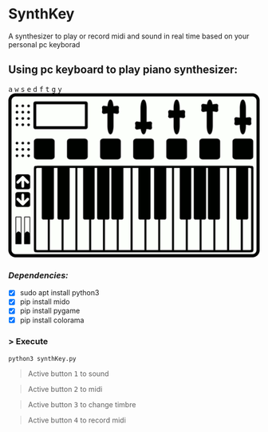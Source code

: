 # SynthKey
A synthesizer to play or record midi and sound in real time based on your personal pc keyborad

## Using pc keyboard to play piano synthesizer:
<kbd>a</kbd>  <kbd>w</kbd>  <kbd>s</kbd>  <kbd>e</kbd>  <kbd>d</kbd>  <kbd>f</kbd> <kbd>t</kbd>  <kbd>g</kbd>  <kbd>y</kbd>
 ![](https://github.com/claudiorogerio/SynthKey/blob/main/imgs/piano_03/piano_base_03.gif)
 
###  *Dependencies:*
- [x] sudo apt install python3
- [x] pip install mido
- [x] pip install pygame
- [x] pip install colorama

### > Execute
```shell
python3 synthKey.py
```

> Active button <kbd>1</kbd> to sound

> Active button <kbd>2</kbd> to midi

> Active button <kbd>3</kbd> to change timbre

> Active button <kbd>4</kbd> to record midi

